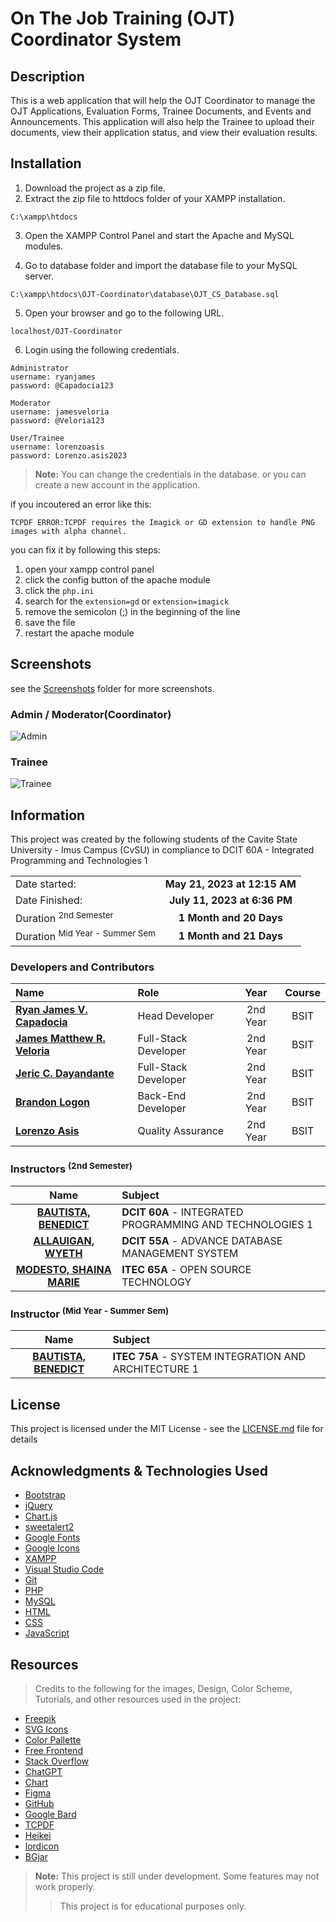 # On The Job Training (OJT) Coordinator System
## Description
This is a web application that will help the OJT Coordinator to manage the OJT Applications, Evaluation Forms, Trainee Documents, and Events and Announcements. This application will also help the Trainee to upload their documents, view their application status, and view their evaluation results.

## Installation
1. Download the project as a zip file.
2. Extract the zip file to httdocs folder of your XAMPP installation.
```
C:\xampp\htdocs
```
3. Open the XAMPP Control Panel and start the Apache and MySQL modules.

4. Go to database folder and import the database file to your MySQL server.
```
C:\xampp\htdocs\OJT-Coordinator\database\OJT_CS_Database.sql
```
5. Open your browser and go to the following URL.
```
localhost/OJT-Coordinator
```
6. Login using the following credentials.
```
Administrator
username: ryanjames
password: @Capadocia123

Moderator
username: jamesveloria
password: @Veloria123

User/Trainee
username: lorenzoasis
password: Lorenzo.asis2023

```
> **Note:** You can change the credentials in the database. or you can create a new account in the application.

if you incoutered an error like this:
```
TCPDF ERROR:TCPDF requires the Imagick or GD extension to handle PNG images with alpha channel.
```
you can fix it by following this steps:
1. open your xampp control panel
2. click the config button of the apache module
3. click the `php.ini`
4. search for the `extension=gd` or `extension=imagick`
5. remove the semicolon (;) in the beginning of the line
6. save the file
7. restart the apache module

## Screenshots
see the [Screenshots](./ScreenShots) folder for more screenshots.
### Admin / Moderator(Coordinator)
![Admin](./ScreenShots/Moderator%20Dashboard.png)
### Trainee
![Trainee](./ScreenShots/Trainee%20Dashboard.png)

## Information
This project was created by the following students of the Cavite State University - Imus Campus (CvSU) in compliance to DCIT 60A - Integrated Programming and Technologies 1

|       |        |
| :---  |  :---: |
| Date started:  | **May 21, 2023 at 12:15 AM** |
| Date Finished: | **July 11, 2023 at 6:36 PM** |
| Duration <sup>2nd Semester</sup> | **1 Month and 20 Days** |
| Duration <sup>Mid Year - Summer Sem</sup> | **1 Month and 21 Days** |

### Developers and Contributors
<div align="center">

| Name | Role | Year | Course |
| :--- | :--- | :---: | :---: |
| [**Ryan James V. Capadocia**](https://github.com/Unknownplanet40) | Head Developer | 2nd Year | BSIT |
| [**James Matthew R. Veloria**](https://github.com/JamesVeloria16) | Full-Stack Developer | 2nd Year | BSIT |
| [**Jeric C. Dayandante**](https://github.com/kuya-G) | Full-Stack Developer | 2nd Year | BSIT 
| [**Brandon Logon**](#developers-and-contributors) | Back-End Developer | 2nd Year | BSIT |
| [**Lorenzo Asis**](#developers-and-contributors) | Quality Assurance | 2nd Year | BSIT |

</div>

### Instructors <sup>(2nd Semester)</sup>

| Name | Subject |
| :---: | :--- |
|[**BAUTISTA, BENEDICT**](#instructor) | **DCIT 60A** - INTEGRATED PROGRAMMING AND TECHNOLOGIES 1 |
|[**ALLAUIGAN, WYETH**](#instructor) | **DCIT 55A** - ADVANCE DATABASE MANAGEMENT SYSTEM |
| [**MODESTO, SHAINA MARIE**](#instructor) | **ITEC 65A** - OPEN SOURCE TECHNOLOGY |

### Instructor <sup>(Mid Year - Summer Sem)</sup>
| Name | Subject |
| :---: | :--- |
|[**BAUTISTA, BENEDICT**](#instructor) | **ITEC 75A** - SYSTEM INTEGRATION AND ARCHITECTURE 1 |

## License
This project is licensed under the MIT License - see the [LICENSE.md](LICENSE.md) file for details


## Acknowledgments & Technologies Used
- [Bootstrap](https://getbootstrap.com/)
- [jQuery](https://jquery.com/)
- [Chart.js](https://www.chartjs.org/)
- [sweetalert2](https://sweetalert2.github.io/)
- [Google Fonts](https://fonts.google.com/)
- [Google Icons](https://fonts.google.com/icons)
- [XAMPP](https://www.apachefriends.org/download.html)
- [Visual Studio Code](https://code.visualstudio.com/download)
- [Git](https://git-scm.com/downloads)
- [PHP](https://www.php.net/downloads)
- [MySQL](https://www.mysql.com/downloads/)
- [HTML](https://html.com/)
- [CSS](https://www.w3.org/Style/CSS/Overview.en.html)
- [JavaScript](https://www.javascript.com/)


## Resources
> Credits to the following for the images, Design, Color Scheme, Tutorials, and other resources used in the project:

- [Freepik](https://www.freepik.com/)
- [SVG Icons](https://www.svgrepo.com/collection/iconsax-duotone-filled-icons)
- [Color Pallette](https://www.color-hex.com/color-palette/77108)
- [Free Frontend](https://freefrontend.com/)
- [Stack Overflow](https://stackoverflow.com/)
- [ChatGPT](https://chat.openai.com/)
- [Chart](https://www.chartjs.org/)
- [Figma](https://www.figma.com/)
- [GitHub](https://github.com/Unknownplanet40)
- [Google Bard](https://bard.google.com/)
- [TCPDF](https://tcpdf.org/)
- [Heikei](https://app.haikei.app/)
- [lordicon](https://lordicon.com/icons)
- [BGjar](https://bgjar.com/)



> **Note:** This project is still under development. Some features may not work properly.
>> This project is for educational purposes only.







